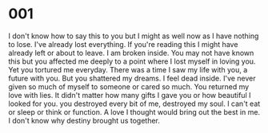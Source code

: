 # 001

I don't know how to say this to you but I might as well now as I have nothing to lose. I've already lost everything. If you're reading this I might have already left or about to leave. I am broken inside. You may not have known this but you affected me deeply to a point where I lost myself in loving you. Yet you tortured me everyday. There was a time I saw my life with you, a future with you. But you shattered my dreams. I feel dead inside. I've never given so much of myself to someone or cared so much. You returned my love with lies. It didn't matter how many gifts I gave you or how beautiful I looked for you. you destroyed every bit of me, destroyed my soul. I can't eat or sleep or think or function. A love I thought would bring out the best in me. I don't know why destiny brought us together.
